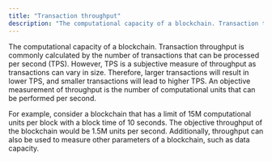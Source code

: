 ```yaml
---
title: "Transaction throughput"
description: "The computational capacity of a blockchain. Transaction throughput is commonly calculated by the number of transactions that can be processed per second (TPS)."
---
```


The computational capacity of a blockchain. Transaction throughput is commonly calculated by the number of transactions that can be processed per second (TPS). However, TPS is a subjective measure of throughput as transactions can vary in size. Therefore, larger transactions will result in lower TPS, and smaller transactions will lead to higher TPS. An objective measurement of throughput is the number of computational units that can be performed per second.

For example, consider a blockchain that has a limit of 15M computational units per block with a block time of 10 seconds. The objective throughput of the blockchain would be 1.5M units per second. Additionally, throughput can also be used to measure other parameters of a blockchain, such as data capacity.
